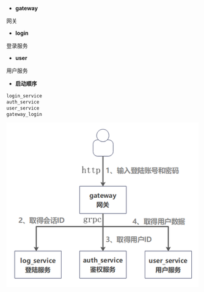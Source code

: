 
* **gateway**

网关

* **login**

登录服务

* **user**

用户服务

* **启动顺序**

```
login_service
auth_service
user_service
gateway_login
```

![部署结构](https://github.com/eyjian/Getting-Started-with-Go-zero/blob/main/gateway_login/deploy.png)
